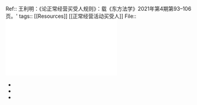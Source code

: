 Ref:: 王利明：《论正常经营买受人规则》：载《东方法学》2021年第4期第93–106页。'
tags:: [[Resources]] [[正常经营活动买受人]]
File:: ![论正常经营买受人规则_王利明.pdf](../assets/论正常经营买受人规则_王利明_1650595360434_0.pdf)

-
-
-